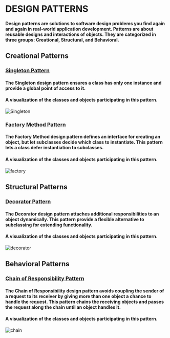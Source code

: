 # DESIGN PATTERNS

#### Design patterns are solutions to software design problems you find again and again in real-world application development. Patterns are about reusable designs and interactions of objects. They are categorized in three groups: Creational, Structural, and Behavioral.

## Creational Patterns

### [Singleton Pattern](https://github.com/serhatyamann/DESIGN_PATTERNS/tree/master/Singleton_Pattern)

#### The Singleton design pattern ensures a class has only one instance and provide a global point of access to it.

#### A visualization of the classes and objects participating in this pattern.
![Singleton](https://user-images.githubusercontent.com/25529312/139563016-f17a49c7-c538-4e4d-9046-f462903d34eb.png)

### [Factory Method Pattern](https://github.com/serhatyamann/DESIGN_PATTERNS/tree/master/Factory_Method_Pattern)

#### The Factory Method design pattern defines an interface for creating an object, but let subclasses decide which class to instantiate. This pattern lets a class defer instantiation to subclasses.

#### A visualization of the classes and objects participating in this pattern.
![factory](https://user-images.githubusercontent.com/25529312/139563021-ad0cdde9-5eda-4bc1-95cf-04ed9222e9e6.png)

## Structural Patterns

### [Decorator Pattern](https://github.com/serhatyamann/DESIGN_PATTERNS/tree/master/Decorator_Pattern)

#### The Decorator design pattern attaches additional responsibilities to an object dynamically. This pattern provide a flexible alternative to subclassing for extending functionality.

#### A visualization of the classes and objects participating in this pattern.
![decorator](https://user-images.githubusercontent.com/25529312/139563139-1261f29d-af1e-4c81-b078-9802526041a4.png)

## Behavioral Patterns

### [Chain of Responsibility Pattern](https://github.com/serhatyamann/DESIGN_PATTERNS/tree/master/Chain_of_Responsibility_Pattern)

#### The Chain of Responsibility design pattern avoids coupling the sender of a request to its receiver by giving more than one object a chance to handle the request. This pattern chains the receiving objects and passes the request along the chain until an object handles it.

#### A visualization of the classes and objects participating in this pattern.
![chain](https://user-images.githubusercontent.com/25529312/139563170-6e278713-120c-44a8-adbb-6291b7767318.png)
